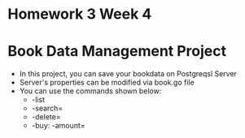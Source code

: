 # Homework 3 Week 4

# Book Data Management Project

- In this project, you can save your bookdata on Postgreqsl Server
- Server's properties can be modified via book.go file
- You can use the commands shown below:
  - -list 
  - -search=<ID>
  - -delete=<ID>
  - -buy:<Name of the Book> -amount=<Amount>
